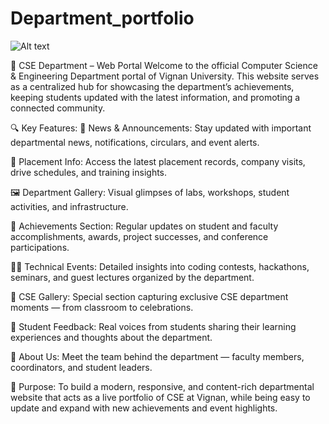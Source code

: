 # Department_portfolio
![Alt text](images/) 

🧾 CSE Department – Web Portal
Welcome to the official Computer Science & Engineering Department portal of Vignan University.
This website serves as a centralized hub for showcasing the department’s achievements, keeping students updated with the latest information, and promoting a connected community.

🔍 Key Features:
📢 News & Announcements:
Stay updated with important departmental news, notifications, circulars, and event alerts.

🎯 Placement Info:
Access the latest placement records, company visits, drive schedules, and training insights.

🖼️ Department Gallery:
Visual glimpses of labs, workshops, student activities, and infrastructure.

🌟 Achievements Section:
Regular updates on student and faculty accomplishments, awards, project successes, and conference participations.

👨‍💻 Technical Events:
Detailed insights into coding contests, hackathons, seminars, and guest lectures organized by the department.

🎥 CSE Gallery:
Special section capturing exclusive CSE department moments — from classroom to celebrations.

💬 Student Feedback:
Real voices from students sharing their learning experiences and thoughts about the department.

👥 About Us:
Meet the team behind the department — faculty members, coordinators, and student leaders.

🚀 Purpose:
To build a modern, responsive, and content-rich departmental website that acts as a live portfolio of CSE at Vignan, while being easy to update and expand with new achievements and event highlights.

